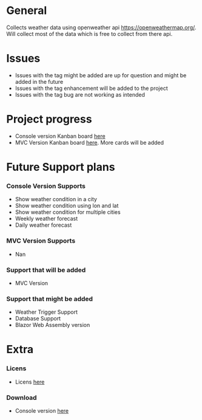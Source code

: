 # General
Collects weather data using openweather api https://openweathermap.org/. 
Will collect most of the data which is free to collect from there api. 

# Issues
- Issues with the tag might be added are up for question and might be added in the future
- Issues with the tag enhancement will be added to the project
- Issues with the tag bug are not working as intended

# Project progress
- Console version Kanban board [here](https://github.com/users/Carpenteri1/projects/3) 
- MVC Version Kanban board [here](https://github.com/Carpenteri1/WeatherApp/projects/4). More cards will be added

# Future Support plans

### Console Version Supports
- Show weather condition in a city
- Show weather condition using lon and lat
- Show weather condition for multiple cities
- Weekly weather forecast 
- Daily weather forecast 

### MVC Version Supports
- Nan

### Support that will be added
- MVC Version

### Support that might be added
- Weather Trigger Support
- Database Support
- Blazor Web Assembly version

# Extra

### Licens
- Licens [here](https://github.com/Carpenteri1/WeatherApp/blob/master/LICENSE)

### Download 
- Console version [here](https://github.com/Carpenteri1/WeatherApp/releases/download/v1.0/Bin.zip) 
